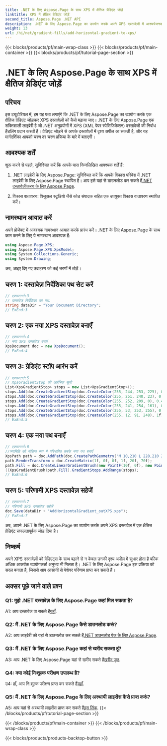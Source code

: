 ```yaml
---
title: .NET के लिए Aspose.Page के साथ XPS में क्षैतिज ग्रेडिएंट जोड़ें
linktitle: XPS में क्षैतिज ग्रेडिएंट जोड़ें
second_title: Aspose.Page .NET API
description: .NET के लिए Aspose.Page का उपयोग करके अपने XPS दस्तावेज़ों में आश्चर्यजनक क्षैतिज ग्रेडिएंट जोड़ने का तरीका जानें। दृश्य अपील को सहजता से बढ़ाएं।
weight: 13
url: /hi/net/gradient-fills/add-horizontal-gradient-to-xps/
---
```


{{< blocks/products/pf/main-wrap-class >}}
{{< blocks/products/pf/main-container >}}
{{< blocks/products/pf/tutorial-page-section >}}

# .NET के लिए Aspose.Page के साथ XPS में क्षैतिज ग्रेडिएंट जोड़ें

## परिचय

इस ट्यूटोरियल में, हम यह पता लगाएंगे कि .NET के लिए Aspose.Page का उपयोग करके एक क्षैतिज ग्रेडिएंट जोड़कर XPS दस्तावेज़ों को कैसे बढ़ाया जाए। .NET के लिए Aspose.Page एक शक्तिशाली लाइब्रेरी है जो .NET अनुप्रयोगों में XPS (XML पेपर स्पेसिफिकेशन) दस्तावेजों की निर्बाध हैंडलिंग प्रदान करती है। ग्रेडिएंट जोड़ने से आपके दस्तावेज़ों में दृश्य अपील आ सकती है, और यह मार्गदर्शिका आपको चरण दर चरण प्रक्रिया के बारे में बताएगी।

## आवश्यक शर्तें

शुरू करने से पहले, सुनिश्चित करें कि आपके पास निम्नलिखित आवश्यक शर्तें हैं:

1.  .NET लाइब्रेरी के लिए Aspose.Page: सुनिश्चित करें कि आपके विकास परिवेश में .NET लाइब्रेरी के लिए Aspose.Page स्थापित है। आप इसे यहां से डाउनलोड कर सकते हैं[.NET दस्तावेज़ीकरण के लिए Aspose.Page](https://reference.aspose.com/page/net/).

2. विकास वातावरण: विजुअल स्टूडियो जैसे कोड संपादक सहित एक उपयुक्त विकास वातावरण स्थापित करें।

## नामस्थान आयात करें

अपने प्रोजेक्ट में आवश्यक नामस्थान आयात करके प्रारंभ करें। .NET के लिए Aspose.Page के साथ काम करने के लिए ये नामस्थान आवश्यक हैं:

```csharp
using Aspose.Page.XPS;
using Aspose.Page.XPS.XpsModel;
using System.Collections.Generic;
using System.Drawing;
```

अब, आइए दिए गए उदाहरण को कई चरणों में तोड़ें।

## चरण 1: दस्तावेज़ निर्देशिका पथ सेट करें

```csharp
// एक्सस्टार्ट:3
// दस्तावेज़ निर्देशिका का पथ.
string dataDir = "Your Document Directory";
// ExEnd:3
```

## चरण 2: एक नया XPS दस्तावेज़ बनाएँ

```csharp
// एक्सस्टार्ट:4
// नया XPS दस्तावेज़ बनाएं
XpsDocument doc = new XpsDocument();
// ExEnd:4
```

## चरण 3: ग्रेडिएंट स्टॉप आरंभ करें

```csharp
// एक्सस्टार्ट:5
// XpsGradientStop की आरंभिक सूची
List<XpsGradientStop> stops = new List<XpsGradientStop>();
stops.Add(doc.CreateGradientStop(doc.CreateColor(255, 244, 253, 225), 0.0673828f));
stops.Add(doc.CreateGradientStop(doc.CreateColor(255, 251, 240, 23), 0.314453f));
stops.Add(doc.CreateGradientStop(doc.CreateColor(255, 252, 209, 0), 0.482422f));
stops.Add(doc.CreateGradientStop(doc.CreateColor(255, 241, 254, 161), 0.634766f));
stops.Add(doc.CreateGradientStop(doc.CreateColor(255, 53, 253, 255), 0.915039f));
stops.Add(doc.CreateGradientStop(doc.CreateColor(255, 12, 91, 248), 1f));
// ExEnd:5
```

## चरण 4: एक नया पथ बनाएँ

```csharp
// एक्सस्टार्ट:6
//ज्यामिति को संक्षिप्त रूप में परिभाषित करके नया पथ बनाएँ
XpsPath path = doc.AddPath(doc.CreatePathGeometry("M 10,210 L 228,210 228,300 10,300"));
path.RenderTransform = doc.CreateMatrix(1f, 0f, 0f, 1f, 20f, 70f);
path.Fill = doc.CreateLinearGradientBrush(new PointF(10f, 0f), new PointF(228f, 0f));
((XpsGradientBrush)path.Fill).GradientStops.AddRange(stops);
// ExEnd:6
```

## चरण 5: परिणामी XPS दस्तावेज़ सहेजें

```csharp
// एक्सस्टार्ट:7
// परिणामी XPS दस्तावेज़ सहेजें
doc.Save(dataDir + "AddHorizontalGradient_outXPS.xps");
// ExEnd:7
```

अब, आपने .NET के लिए Aspose.Page का उपयोग करके अपने XPS दस्तावेज़ में एक क्षैतिज ग्रेडिएंट सफलतापूर्वक जोड़ दिया है।

## निष्कर्ष

अपने XPS दस्तावेज़ों को ग्रेडिएंट्स के साथ बढ़ाने से न केवल उनकी दृश्य अपील में सुधार होता है बल्कि अधिक आकर्षक उपयोगकर्ता अनुभव भी मिलता है। .NET के लिए Aspose.Page इस प्रक्रिया को सरल बनाता है, जिससे आप आसानी से पेशेवर परिणाम प्राप्त कर सकते हैं।

## अक्सर पूछे जाने वाले प्रश्न

### Q1: मुझे .NET दस्तावेज़ के लिए Aspose.Page कहां मिल सकता है?

 A1: आप दस्तावेज़ पा सकते हैं[यहाँ](https://reference.aspose.com/page/net/).

### Q2: मैं .NET के लिए Aspose.Page कैसे डाउनलोड करूं?

 A2: आप लाइब्रेरी को यहां से डाउनलोड कर सकते हैं[.NET डाउनलोड पेज के लिए Aspose.Page](https://releases.aspose.com/page/net/).

### Q3: मैं .NET के लिए Aspose.Page कहां से खरीद सकता हूं?

 A3: आप .NET के लिए Aspose.Page यहां से खरीद सकते हैं[खरीद पृष्ठ](https://purchase.aspose.com/buy).

### Q4: क्या कोई निःशुल्क परीक्षण उपलब्ध है?

 उ4: हाँ, आप नि:शुल्क परीक्षण प्राप्त कर सकते हैं[यहाँ](https://releases.aspose.com/).

### Q5: मैं .NET के लिए Aspose.Page के लिए अस्थायी लाइसेंस कैसे प्राप्त करूं?

 A5: आप यहां से अस्थायी लाइसेंस प्राप्त कर सकते हैं[इस लिंक](https://purchase.aspose.com/temporary-license/).
{{< /blocks/products/pf/tutorial-page-section >}}

{{< /blocks/products/pf/main-container >}}
{{< /blocks/products/pf/main-wrap-class >}}

{{< blocks/products/products-backtop-button >}}
